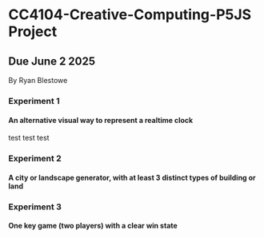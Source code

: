 # CC4104-Creative-Computing-P5JS Project
## Due June 2 2025

By Ryan Blestowe


### Experiment 1
#### An alternative visual way to represent a realtime clock
test test test

### Experiment 2
#### A city or landscape generator, with at least 3 distinct types of building or land


### Experiment 3
#### One key game (two players) with a clear win state

